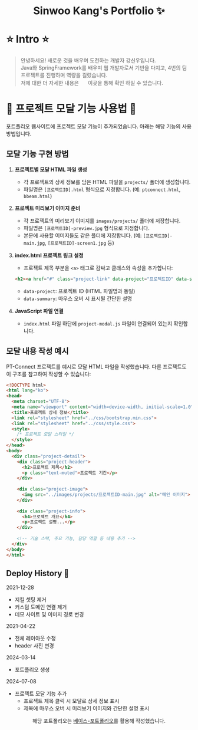 <p align="center">
  <h1 align="center">Sinwoo Kang's Portfolio ✨</h1>

</p>

# ⭐️ Intro ⭐️
> 안녕하세요! 새로운 것을 배우며 도전하는 개발자 강신우입니다.<br>
> Java와 SpringFramework를 배우며 웹 개발자로서 기반을 다지고, 4번의 팀 프로젝트를 진행하며 역량을 길렀습니다.<br>
> 저에 대한 더 자세한 내용은 <a href='https://sinukang.github.io'><img src= "https://img.shields.io/badge/Portfolio-8A2BE2" style="height:17px"></a> 이곳을 통해 확인 하실 수 있습니다.

# 💫 프로젝트 모달 기능 사용법 💫

포트폴리오 웹사이트에 프로젝트 모달 기능이 추가되었습니다. 아래는 해당 기능의 사용 방법입니다.

## 모달 기능 구현 방법

1. **프로젝트별 모달 HTML 파일 생성**
   - 각 프로젝트의 상세 정보를 담은 HTML 파일을 `projects/` 폴더에 생성합니다.
   - 파일명은 `[프로젝트ID].html` 형식으로 지정합니다. (예: `ptconnect.html`, `bbeam.html`)

2. **프로젝트 미리보기 이미지 준비**
   - 각 프로젝트의 미리보기 이미지를 `images/projects/` 폴더에 저장합니다.
   - 파일명은 `[프로젝트ID]-preview.jpg` 형식으로 지정합니다.
   - 본문에 사용할 이미지들도 같은 폴더에 저장합니다. (예: `[프로젝트ID]-main.jpg`, `[프로젝트ID]-screen1.jpg` 등)

3. **index.html 프로젝트 링크 설정**
   - 프로젝트 제목 부분을 `<a>` 태그로 감싸고 클래스와 속성을 추가합니다:
   ```html
   <h2><a href="#" class="project-link" data-project="프로젝트ID" data-summary="간단한 설명">프로젝트 제목</a></h2>
   ```
   - `data-project`: 프로젝트 ID (HTML 파일명과 동일)
   - `data-summary`: 마우스 오버 시 표시될 간단한 설명

4. **JavaScript 파일 연결**
   - `index.html` 파일 하단에 `project-modal.js` 파일이 연결되어 있는지 확인합니다.

## 모달 내용 작성 예시

PT-Connect 프로젝트를 예시로 모달 HTML 파일을 작성했습니다. 다른 프로젝트도 이 구조를 참고하여 작성할 수 있습니다:

```html
<!DOCTYPE html>
<html lang="ko">
<head>
  <meta charset="UTF-8">
  <meta name="viewport" content="width=device-width, initial-scale=1.0">
  <title>프로젝트 상세 정보</title>
  <link rel="stylesheet" href="../css/bootstrap.min.css">
  <link rel="stylesheet" href="../css/style.css">
  <style>
    /* 프로젝트 모달 스타일 */
  </style>
</head>
<body>
  <div class="project-detail">
    <div class="project-header">
      <h2>프로젝트 제목</h2>
      <p class="text-muted">프로젝트 기간</p>
    </div>
    
    <div class="project-image">
      <img src="../images/projects/프로젝트ID-main.jpg" alt="메인 이미지">
    </div>
    
    <div class="project-info">
      <h4>프로젝트 개요</h4>
      <p>프로젝트 설명...</p>
    </div>
    
    <!-- 기술 스택, 주요 기능, 담당 역할 등 내용 추가 -->
  </div>
</body>
</html>
```

## Deploy History 🌳

2021-12-28

- 지킬 셋팅 제거
- 커스텀 도메인 연결 제거
- 데모 사이트 및 이미지 경로 변경

2021-04-22

- 전체 레이아웃 수정
- header 사진 변경

2024-03-14

- 포트폴리오 생성

2024-07-08

- 프로젝트 모달 기능 추가
  - 프로젝트 제목 클릭 시 모달로 상세 정보 표시
  - 제목에 마우스 오버 시 미리보기 이미지와 간단한 설명 표시

<p align="center">
해당 포트폴리오는 <a href="https://congchu.github.io/web-porfolio/">베이스-포트폴리오</a>를 활용해 작성했습니다.
<br/>